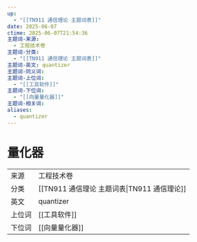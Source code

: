 ```yaml
---
up:
  - "[[TN911 通信理论 主题词表]]"
date: 2025-06-07
ctime: 2025-06-07T21:54:36
主题词-来源:
  - 工程技术卷
主题词-分类:
  - "[[TN911 通信理论 主题词表]]"
主题词-英文: quantizer
主题词-同义词: 
主题词-上位词:
  - "[[工具软件]]"
主题词-下位词:
  - "[[向量量化器]]"
主题词-相关词: 
aliases:
  - quantizer
---
```


# 量化器

| | |
| --- | --- |
| 来源 | 工程技术卷|
| 分类 | [[TN911 通信理论 主题词表\|TN911 通信理论]]|
| 英文 | quantizer |
| 上位词 | [[工具软件]]|
| 下位词 | [[向量量化器]]|
